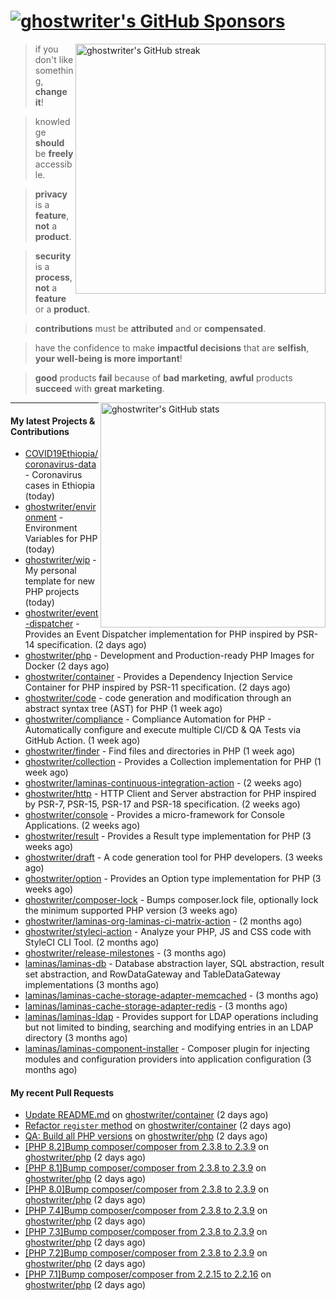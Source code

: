 # [![ghostwriter's GitHub Sponsors](https://img.shields.io/github/sponsors/ghostwriter?label=GitHub+Sponsors&style=flat-square&logo=GitHub%20Sponsors)](https://github.com/sponsors/ghostwriter)

<img alt="ghostwriter's GitHub streak" width="400px" align="right" src="https://github-readme-streak-stats.herokuapp.com/?cache_seconds=1800&user=ghostwriter">

> if you don't like something, **change it**!

> knowledge **should** be **freely** accessible.

> **privacy** is a **feature**, **not** a **product**.

> **security** is a **process**, **not** a **feature** or a **product**.

> **contributions** must be **attributed** and or **compensated**.

> have the confidence to make **impactful decisions** that are **selfish**, **your well-being is more important**!

> **good** products **fail** because of **bad marketing**, **awful** products **succeed** with **great marketing**.

<img alt="ghostwriter's GitHub stats" width="360px" align="right" src="https://github-readme-stats.vercel.app/api?cache_seconds=1800&username=ghostwriter&show_icons=true&count_private=true&hide_title=true&hide_rank=true&icon_color=333">

---

#### My latest Projects & Contributions

- [COVID19Ethiopia/coronavirus-data](https://github.com/COVID19Ethiopia/coronavirus-data) - Coronavirus cases in Ethiopia (today)
- [ghostwriter/environment](https://github.com/ghostwriter/environment) - Environment Variables for PHP (today)
- [ghostwriter/wip](https://github.com/ghostwriter/wip) - My personal template for new PHP projects (today)
- [ghostwriter/event-dispatcher](https://github.com/ghostwriter/event-dispatcher) - Provides an Event Dispatcher implementation for PHP inspired by PSR-14 specification. (2 days ago)
- [ghostwriter/php](https://github.com/ghostwriter/php) - Development and Production-ready PHP Images for Docker (2 days ago)
- [ghostwriter/container](https://github.com/ghostwriter/container) - Provides a Dependency Injection Service Container for PHP inspired by PSR-11 specification. (2 days ago)
- [ghostwriter/code](https://github.com/ghostwriter/code) - code generation and modification through an abstract syntax tree (AST) for PHP (1 week ago)
- [ghostwriter/compliance](https://github.com/ghostwriter/compliance) - Compliance Automation for PHP - Automatically configure and execute multiple CI/CD &amp; QA Tests via GitHub Action. (1 week ago)
- [ghostwriter/finder](https://github.com/ghostwriter/finder) - Find files and directories in PHP (1 week ago)
- [ghostwriter/collection](https://github.com/ghostwriter/collection) - Provides a Collection implementation for PHP (1 week ago)
- [ghostwriter/laminas-continuous-integration-action](https://github.com/ghostwriter/laminas-continuous-integration-action) -  (2 weeks ago)
- [ghostwriter/http](https://github.com/ghostwriter/http) - HTTP Client and Server abstraction for PHP inspired by PSR-7, PSR-15, PSR-17 and PSR-18 specification. (2 weeks ago)
- [ghostwriter/console](https://github.com/ghostwriter/console) - Provides a micro-framework for Console Applications. (2 weeks ago)
- [ghostwriter/result](https://github.com/ghostwriter/result) - Provides a Result type implementation for PHP (3 weeks ago)
- [ghostwriter/draft](https://github.com/ghostwriter/draft) - A code generation tool for PHP developers. (3 weeks ago)
- [ghostwriter/option](https://github.com/ghostwriter/option) - Provides an Option type implementation for PHP (3 weeks ago)
- [ghostwriter/composer-lock](https://github.com/ghostwriter/composer-lock) - Bumps composer.lock file, optionally lock the minimum supported PHP version (3 weeks ago)
- [ghostwriter/laminas-org-laminas-ci-matrix-action](https://github.com/ghostwriter/laminas-org-laminas-ci-matrix-action) -  (2 months ago)
- [ghostwriter/styleci-action](https://github.com/ghostwriter/styleci-action) - Analyze your PHP, JS and CSS code with StyleCI CLI Tool. (2 months ago)
- [ghostwriter/release-milestones](https://github.com/ghostwriter/release-milestones) -  (3 months ago)
- [laminas/laminas-db](https://github.com/laminas/laminas-db) - Database abstraction layer, SQL abstraction, result set abstraction, and RowDataGateway and TableDataGateway implementations (3 months ago)
- [laminas/laminas-cache-storage-adapter-memcached](https://github.com/laminas/laminas-cache-storage-adapter-memcached) -  (3 months ago)
- [laminas/laminas-cache-storage-adapter-redis](https://github.com/laminas/laminas-cache-storage-adapter-redis) -  (3 months ago)
- [laminas/laminas-ldap](https://github.com/laminas/laminas-ldap) - Provides support for LDAP operations including but not limited to binding, searching and modifying entries in an LDAP directory (3 months ago)
- [laminas/laminas-component-installer](https://github.com/laminas/laminas-component-installer) - Composer plugin for injecting modules and configuration providers into application configuration (3 months ago)

#### My recent Pull Requests

- [Update README.md](https://github.com/ghostwriter/container/pull/13) on [ghostwriter/container](https://github.com/ghostwriter/container) (2 days ago)
- [Refactor `register` method](https://github.com/ghostwriter/container/pull/12) on [ghostwriter/container](https://github.com/ghostwriter/container) (2 days ago)
- [QA: Build all PHP versions](https://github.com/ghostwriter/php/pull/85) on [ghostwriter/php](https://github.com/ghostwriter/php) (2 days ago)
- [[PHP 8.2]Bump composer/composer from 2.3.8 to 2.3.9](https://github.com/ghostwriter/php/pull/84) on [ghostwriter/php](https://github.com/ghostwriter/php) (2 days ago)
- [[PHP 8.1]Bump composer/composer from 2.3.8 to 2.3.9](https://github.com/ghostwriter/php/pull/83) on [ghostwriter/php](https://github.com/ghostwriter/php) (2 days ago)
- [[PHP 8.0]Bump composer/composer from 2.3.8 to 2.3.9](https://github.com/ghostwriter/php/pull/82) on [ghostwriter/php](https://github.com/ghostwriter/php) (2 days ago)
- [[PHP 7.4]Bump composer/composer from 2.3.8 to 2.3.9](https://github.com/ghostwriter/php/pull/81) on [ghostwriter/php](https://github.com/ghostwriter/php) (2 days ago)
- [[PHP 7.3]Bump composer/composer from 2.3.8 to 2.3.9](https://github.com/ghostwriter/php/pull/80) on [ghostwriter/php](https://github.com/ghostwriter/php) (2 days ago)
- [[PHP 7.2]Bump composer/composer from 2.3.8 to 2.3.9](https://github.com/ghostwriter/php/pull/79) on [ghostwriter/php](https://github.com/ghostwriter/php) (2 days ago)
- [[PHP 7.1]Bump composer/composer from 2.2.15 to 2.2.16](https://github.com/ghostwriter/php/pull/78) on [ghostwriter/php](https://github.com/ghostwriter/php) (2 days ago)
